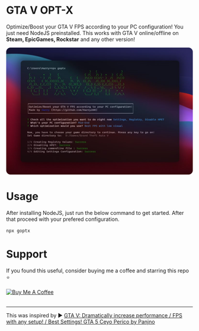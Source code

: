 # GTA V OPT-X

Optimize/Boost your GTA V FPS according to your PC configuration! You just need NodeJS preinstalled. This works with GTA V online/offline on **Steam, EpicGames, Rockstar** and any other version!

![OPTX](./screenshot.jpg)

# Usage

After installing NodeJS, just run the below command to get started. After that proceed with your prefered configuration.

```npm
npx goptx
```

# Support

If you found this useful, consider buying me a coffee and starring this repo ⭐<br>
<br>
<a href="https://www.buymeacoffee.com/harrytom" target="_blank"><img src="https://i.imgur.com/TDIEpi5.png" alt="Buy Me A Coffee" style="height: 57px !important;width: 217px !important;max-width: 207px !important;" ></a><br>
<br>

<hr>

This was inspired by ▶️ [GTA V: Dramatically increase performance / FPS with any setup! / Best Settings! GTA 5 Ceyo Perico by Panjno](https://www.youtube.com/watch?v=XvAueyGJTt0)

